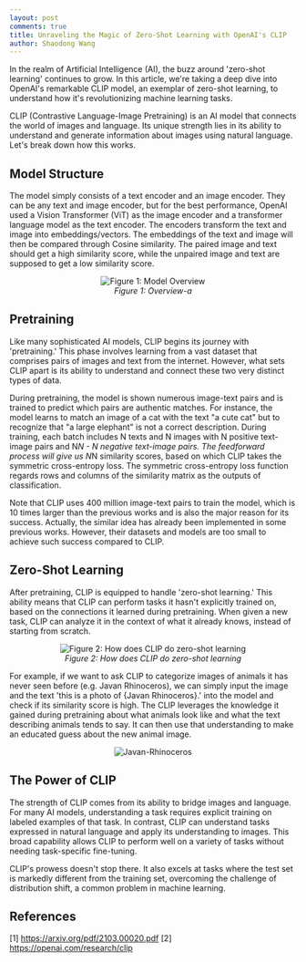 ```yaml
---
layout: post
comments: true
title: Unraveling the Magic of Zero-Shot Learning with OpenAI's CLIP
author: Shaodong Wang
---
```


In the realm of Artificial Intelligence (AI), the buzz around 'zero-shot learning' continues to grow. In this article, we're taking a deep dive into OpenAI's remarkable CLIP model, an exemplar of zero-shot learning, to understand how it's revolutionizing machine learning tasks.

CLIP (Contrastive Language-Image Pretraining) is an AI model that connects the world of images and language. Its unique strength lies in its ability to understand and generate information about images using natural language. Let's break down how this works.

## Model Structure
The model simply consists of a text encoder and an image encoder. They can be any text and image encoder, but for the best performance, OpenAI used a Vision Transformer (ViT) as the image encoder and a transformer language model as the text encoder. The encoders transform the text and image into embeddings/vectors. The embeddings of the text and image will then be compared through Cosine similarity. The paired image and text should get a high similarity score, while the unpaired image and text are supposed to get a low similarity score. 

<figure align="center">
  <img src="{{ site.url }}{{ site.baseurl }}/assets/images/clip/overview-a.png" 
  alt="Figure 1: Model Overview">
  <figcaption><em>Figure 1: Overview-a</em></figcaption>
</figure>

## Pretraining

Like many sophisticated AI models, CLIP begins its journey with 'pretraining.' This phase involves learning from a vast dataset that comprises pairs of images and text from the internet. However, what sets CLIP apart is its ability to understand and connect these two very distinct types of data.

During pretraining, the model is shown numerous image-text pairs and is trained to predict which pairs are authentic matches. For instance, the model learns to match an image of a cat with the text "a cute cat" but to recognize that "a large elephant" is not a correct description. During training, each batch includes N texts and N images with N positive text-image pairs and N*N - N negative text-image pairs. The feedforward process will give us N*N similarity scores, based on which CLIP takes the symmetric cross-entropy loss. The symmetric cross-entropy loss function regards rows and columns of the similarity matrix as the outputs of classification. 

Note that CLIP uses 400 million image-text pairs to train the model, which is 10 times larger than the previous works and is also the major reason for its success. Actually, the similar idea has already been implemented in some previous works. However, their datasets and models are too small to achieve such success compared to CLIP. 

## Zero-Shot Learning

After pretraining, CLIP is equipped to handle 'zero-shot learning.' This ability means that CLIP can perform tasks it hasn't explicitly trained on, based on the connections it learned during pretraining. When given a new task, CLIP can analyze it in the context of what it already knows, instead of starting from scratch.

<figure align="center">
  <img src="{{ site.url }}{{ site.baseurl }}/assets/images/clip/overview-b.png" 
  alt="Figure 2: How does CLIP do zero-shot learning">
  <figcaption><em>Figure 2: How does CLIP do zero-shot learning</em></figcaption>
</figure>

For example, if we want to ask CLIP to categorize images of animals it has never seen before (e.g. Javan Rhinoceros), we can simply input the image and the text 'this is a photo of {Javan Rhinoceros}.' into the model and check if its similarity score is high. The CLIP leverages the knowledge it gained during pretraining about what animals look like and what the text describing animals tends to say. It can then use that understanding to make an educated guess about the new animal image.

<figure align="center">
  <img src="{{ site.url }}{{ site.baseurl }}/assets/images/clip/Javan-Rhinoceros.png" 
  alt="Javan-Rhinoceros">
</figure>


## The Power of CLIP

The strength of CLIP comes from its ability to bridge images and language. For many AI models, understanding a task requires explicit training on labeled examples of that task. In contrast, CLIP can understand tasks expressed in natural language and apply its understanding to images. This broad capability allows CLIP to perform well on a variety of tasks without needing task-specific fine-tuning.

CLIP's prowess doesn't stop there. It also excels at tasks where the test set is markedly different from the training set, overcoming the challenge of distribution shift, a common problem in machine learning.

## References
[1] https://arxiv.org/pdf/2103.00020.pdf
[2] https://openai.com/research/clip
